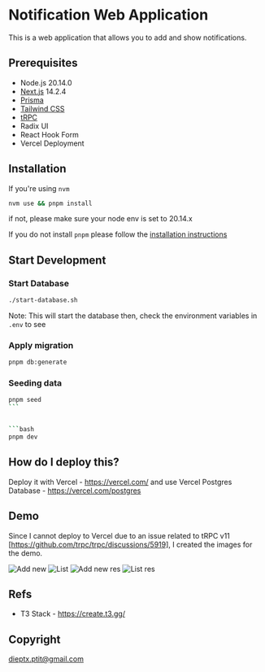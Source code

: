 # Notification Web Application

This is a web application that allows you to add and show notifications.

## Prerequisites

- Node.js 20.14.0
- [Next.js](https://nextjs.org) 14.2.4
- [Prisma](https://prisma.io)
- [Tailwind CSS](https://tailwindcss.com)
- [tRPC](https://trpc.io)
- Radix UI
- React Hook Form
- Vercel Deployment

## Installation

If you're using `nvm`

```bash
nvm use && pnpm install
```

if not, please make sure your node env is set to 20.14.x

If you do not install `pnpm` please follow the [installation instructions](https://pnpm.io/installation)

## Start Development

### Start Database

```bash
./start-database.sh
```

Note: This will start the database then, check the environment variables in `.env` to see

### Apply migration

```bash
pnpm db:generate
```

### Seeding data

````bash
pnpm seed
```


```bash
pnpm dev
````

## How do I deploy this?

Deploy it with Vercel - https://vercel.com/
and use Vercel Postgres Database - https://vercel.com/postgres

## Demo

Since I cannot deploy to Vercel due to an issue related to tRPC v11 [https://github.com/trpc/trpc/discussions/5919], I created the images for the demo.

![Add new](./demo/pic-1.png?raw=true "Add new")
![List](./demo/pic-2.png?raw=true "List")
![Add new res](./demo/pic-3.png?raw=true "Add new res")
![List res](./demo/pic-4.png?raw=true "List res")

## Refs

- T3 Stack - https://create.t3.gg/

## Copyright

dieptx.ptit@gmail.com
